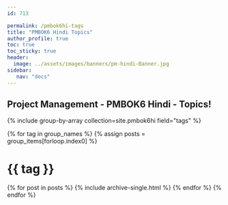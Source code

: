 ```yaml
---
id: 713    

permalink: /pmbok6hi-tags
title: "PMBOK6 Hindi Topics"
author_profile: true
toc: true
toc_sticky: true
header:
  image: ../assets/images/banners/pm-hindi-Banner.jpg
sidebar:
   nav: "docs"
---
```


## Project Management - PMBOK6 Hindi - Topics!

{% include group-by-array collection=site.pmbok6hi field="tags" %}

{% for tag in group_names %}
{% assign posts = group_items[forloop.index0] %}

  <h1 id="{{ tag | slugify }}" class="archive__subtitle">{{ tag }}</h1>
  {% for post in posts %}
    {% include archive-single.html %}
  {% endfor %}
{% endfor %}

